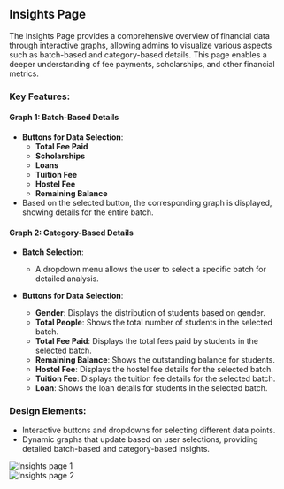 
## Insights Page

The Insights Page provides a comprehensive overview of financial data through interactive graphs, allowing admins to visualize various aspects such as batch-based and category-based details. This page enables a deeper understanding of fee payments, scholarships, and other financial metrics.

### Key Features:

#### Graph 1: Batch-Based Details
- **Buttons for Data Selection**:
  - **Total Fee Paid**
  - **Scholarships**
  - **Loans**
  - **Tuition Fee**
  - **Hostel Fee**
  - **Remaining Balance**
- Based on the selected button, the corresponding graph is displayed, showing details for the entire batch.

#### Graph 2: Category-Based Details
- **Batch Selection**:
  - A dropdown menu allows the user to select a specific batch for detailed analysis.
  
- **Buttons for Data Selection**:
  - **Gender**: Displays the distribution of students based on gender.
  - **Total People**: Shows the total number of students in the selected batch.
  - **Total Fee Paid**: Displays the total fees paid by students in the selected batch.
  - **Remaining Balance**: Shows the outstanding balance for students.
  - **Hostel Fee**: Displays the hostel fee details for the selected batch.
  - **Tuition Fee**: Displays the tuition fee details for the selected batch.
  - **Loan**: Shows the loan details for students in the selected batch.

### Design Elements:
- Interactive buttons and dropdowns for selecting different data points.
- Dynamic graphs that update based on user selections, providing detailed batch-based and category-based insights.

![Insights page 1](https://github.com/revanthkumarJ/Finance-Client/blob/main/images/Finance_Insights1.png)  
![Insights page 2](https://github.com/revanthkumarJ/Finance-Client/blob/main/images/Finance_Insights2.png)  
